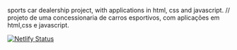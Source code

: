 sports car dealership project, with applications in html, css and javascript. // projeto de uma concessionaria de carros esportivos, com aplicações em html,css e javascript.


[![Netlify Status](https://api.netlify.com/api/v1/badges/d034b7ac-178b-423b-9868-8a48db69cef2/deploy-status)](https://app.netlify.com/sites/fp-sellection-pb/deploys)
